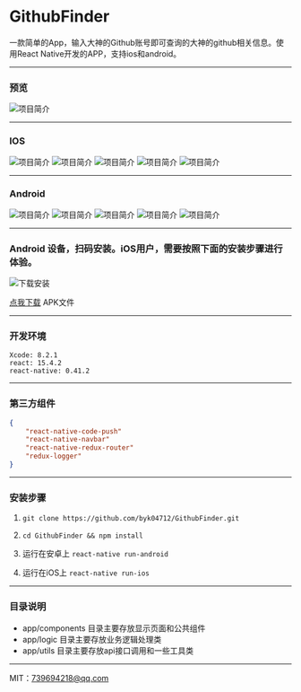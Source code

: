 # GithubFinder
一款简单的App，输入大神的Github账号即可查询的大神的github相关信息。使用React Native开发的APP，支持ios和android。

---

### 预览

![项目简介](https://raw.githubusercontent.com/byk04712/GithubFinder/master/screenshot/introduce.gif)

---

### IOS

![项目简介](https://raw.githubusercontent.com/byk04712/GithubFinder/master/screenshot/ios1.png)
![项目简介](https://raw.githubusercontent.com/byk04712/GithubFinder/master/screenshot/ios2.png)
![项目简介](https://raw.githubusercontent.com/byk04712/GithubFinder/master/screenshot/ios3.png)
![项目简介](https://raw.githubusercontent.com/byk04712/GithubFinder/master/screenshot/ios4.png)
![项目简介](https://raw.githubusercontent.com/byk04712/GithubFinder/master/screenshot/ios5.png)

---

### Android
![项目简介](https://raw.githubusercontent.com/byk04712/GithubFinder/master/screenshot/android1.png)
![项目简介](https://raw.githubusercontent.com/byk04712/GithubFinder/master/screenshot/android2.png)
![项目简介](https://raw.githubusercontent.com/byk04712/GithubFinder/master/screenshot/android3.png)
![项目简介](https://raw.githubusercontent.com/byk04712/GithubFinder/master/screenshot/android4.png)
![项目简介](https://raw.githubusercontent.com/byk04712/GithubFinder/master/screenshot/android5.png)


---


### Android 设备，扫码安装。iOS用户，需要按照下面的安装步骤进行体验。

![下载安装](https://raw.githubusercontent.com/byk04712/GithubFinder/master/screenshot/qr.png)


[点我下载](https://raw.githubusercontent.com/byk04712/GithubFinder/master/app-release.apk) APK文件


---

### 开发环境

```
Xcode: 8.2.1
react: 15.4.2
react-native: 0.41.2
```


---
### 第三方组件
```json
{    
    "react-native-code-push"
    "react-native-navbar"
    "react-native-redux-router"
    "redux-logger"
}
```

---
### 安装步骤

1.  `git clone https://github.com/byk04712/GithubFinder.git`

1.  `cd GithubFinder && npm install`

1.  运行在安卓上 `react-native run-android`

1.  运行在iOS上 `react-native run-ios`





---



### 目录说明
- app/components 目录主要存放显示页面和公共组件
- app/logic 目录主要存放业务逻辑处理类
- app/utils 目录主要存放api接口调用和一些工具类



---



MIT：739694218@qq.com


